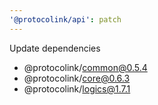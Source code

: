 ```yaml
---
'@protocolink/api': patch
---
```


Update dependencies
  - @protocolink/common@0.5.4
  - @protocolink/core@0.6.3
  - @protocolink/logics@1.7.1 
